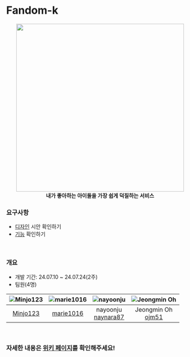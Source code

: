 # Fandom-k
<p align="center">
<img src="https://github.com/ojm51/Fandom-K/blob/main/ReadmeSource/main.png" height="450px"><br>
<b>내가 좋아하는 아이돌을 가장 쉽게 덕질하는 서비스</b>
</p>

### 요구사항
- [디자인](https://www.figma.com/design/3RlulJLcw8NDqNNFNcaBOL/%ED%8C%80%ED%94%84%EB%A1%9C%EC%A0%9D%ED%8A%B8?node-id=1-9487&t=e3GiGHll8MxZXEKL-1) 시안 확인하기
- [기능](https://codeit.notion.site/Fandom-K-32de75dea0204259817fd345535b5d89) 확인하기
<br>

### 개요
- 개발 기간: 24.07.10 ~ 24.07.24(2주)
- 팀원(4명)

| ![Minjo123](https://avatars.githubusercontent.com/u/169654471?v=4) | ![marie1016](https://avatars.githubusercontent.com/u/170187257?v=4) | ![nayoonju](https://avatars.githubusercontent.com/u/57514809?v=4) | ![Jeongmin Oh](https://avatars.githubusercontent.com/u/51373392?v=4) |
| :-: | :-: | :-: | :-: |
| [Minjo123](https://github.com/Minjo123) | [marie1016](https://github.com/marie1016) | nayoonju<br/>[naynara87](https://github.com/naynara87) | Jeongmin Oh<br/>[ojm51](https://github.com/ojm51) |
<br>

### 자세한 내용은 [위키 페이지](https://github.com/ojm51/Fandom-K.wiki.git)를 확인해주세요!
